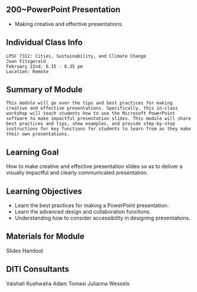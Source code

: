 ## 200~PowerPoint Presentation
* Making creative and effective presentations.


## Individual Class Info

	LPSC 7312: Cities, Sustainability, and Climate Change
	Joan Fitzgerald
	February 22nd, 6.15 - 8.35 pm
	Location: Remote


## Summary of Module

	This module will go over the tips and best practices for making creative and effective presentations. Specifically, this in-class workshop will teach students how to use the Microsoft PowerPoint software to make impactful presentation slides. This module will share best practices and tips, show examples, and provide step-by-step instructions for key functions for students to learn from as they make their own presentations.


## Learning Goal

How to make creative and effective presentation slides so as to deliver a visually impactful and clearly communicated presentation.


## Learning Objectives

* Learn the best practices for making a PowerPoint presentation.
* Learn the advanced design and collaboration functions.
* Understanding how to consider accessibility in designing presentations.


## Materials for Module

Slides 
Handout


## DITI Consultants

Vaishali Kushwaha
Adam Tomasi
Julianna Wessels

